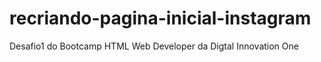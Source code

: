 # recriando-pagina-inicial-instagram
 Desafio1 do Bootcamp HTML Web Developer da Digtal Innovation One 
